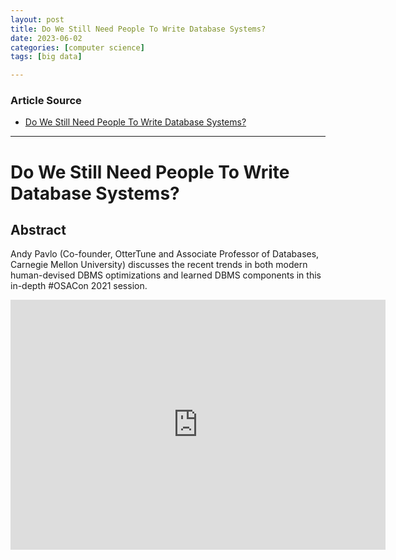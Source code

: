 ```yaml
---
layout: post
title: Do We Still Need People To Write Database Systems?   
date: 2023-06-02
categories: [computer science]
tags: [big data]

---
```


### Article Source

* [Do We Still Need People To Write Database Systems?](https://www.youtube.com/watch?v=T0pLDX8HkhE)


---

# Do We Still Need People To Write Database Systems?


## Abstract

Andy Pavlo (Co-founder, OtterTune and Associate Professor of Databases, Carnegie Mellon University) discusses the recent trends in both modern human-devised DBMS optimizations and learned DBMS components in this in-depth #OSACon 2021 session. 


<iframe width="600" height="400" src="https://www.youtube.com/embed/T0pLDX8HkhE" title="YouTube video player" frameborder="0" allow="accelerometer; autoplay; clipboard-write; encrypted-media; gyroscope; picture-in-picture; web-share" allowfullscreen></iframe>